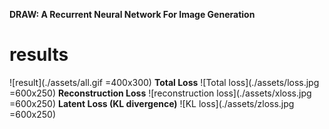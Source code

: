 **DRAW: A Recurrent Neural Network For Image Generation** <br />

# results
![result](./assets/all.gif =400x300)
**Total Loss**
![Total loss](./assets/loss.jpg =600x250)
**Reconstruction Loss**
![reconstruction loss](./assets/xloss.jpg =600x250)
**Latent Loss (KL divergence)**
![KL loss](./assets/zloss.jpg =600x250)
